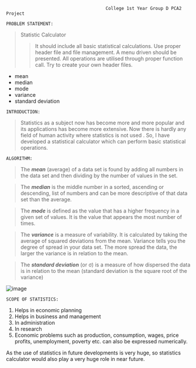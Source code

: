                                           College 1st Year Group D PCA2 Project
                               
`PROBLEM STATEMENT:`

 > Statistic Calculator                          
 >> It should include all basic statistical calculations. Use proper header file and file management. A menu driven should be presented. All operations are utilised through     proper function call. Try to create your own header files.
<ul>
  <li>mean</li>
  <li>median</li>
  <li>mode</li>
  <li>variance</li>
  <li>standard deviation</li>
</ul>

`INTRODUCTION:`

>Statistics as a subject now has become more and more popular and its applications has become more extensive. Now there is hardly any field of human activity where statistics is not used . So, I have developed a statistical calculator which can perform basic statistical operations.

`ALGORITHM:`

> The ***mean*** (average) of a data set is found by adding all numbers in the data set and then dividing by the number of values in the set.

> The ***median*** is the middle number in a sorted, ascending or descending, list of numbers and can be more descriptive of that data set than the average.

> The ***mode*** is defined as the value that has a higher frequency in a given set of values. It is the value that appears the most number of times.

> The ***variance*** is a measure of variability. It is calculated by taking the average of squared deviations from the mean. Variance tells you the degree of spread in your data set. The more spread the data, the larger the variance is in relation to the mean.

> The ***standard deviation*** (or σ) is a measure of how dispersed the data is in relation to the mean (standard deviation is the square root of the variance)

![image](https://user-images.githubusercontent.com/91897336/214807296-57d91f03-f716-4181-af56-97f2b5906039.png)

`SCOPE OF STATISTICS:`
 <ol>
  <li>Helps in economic planning</li>
  <li>Helps in business and management</li>
  <li>In administration</li>
  <li>In research</li>
  <li>Economic problems such as production, consumption, wages, price profits, unemployment, poverty etc. can also be expressed numerically.</li>
</ol>

As the use of statistics in future developments is very huge, so statistics calculator would also play a very huge role in near future.
